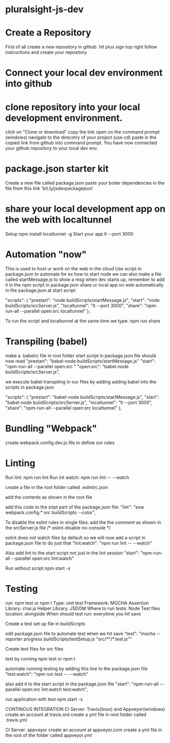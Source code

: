 # pluralsight-js-dev

# Create a Repository
First of all create a new repository in github. hit plus sign top right
follow instructions and create your repository

# Connect your local dev environment into github
# clone repository into your local development environment.
click on "Clone or download"
copy the link
open on the command prompt (windows)
navigate to the direcotry of your project (use cd)
paste in the copied link from github into command prompt.
You have now connected your github repository to your local dev env.

# package.json starter kit
Create a new file called package.json
paste your boiler dependencies in the file from this link 'bit.ly/jsdevpackagejson'

# share your local development app on the web with localtunnel
Setup
npm install localtunnel -g
Start your app
lt --port 3000

# Automation "now" 
This is used to host ur work on the web in the cloud
Use script in package.json to automate for ex how to start node
we can also make a file called startMessage.js to show a msg when dev starts up, remember to add it in the npm script in package.json
share ur local app on web automatically in the package.json at start script

  "scripts": {
    "prestart": "node buildScripts/startMessage.js",
    "start": "node buildScripts/srcServer.js",
    "localtunnel": "lt --port 3000",
    "share": "npm-run-all --parallel open:src localtunnel"
  },

To run the script and localtunnel at the same time we type: npm run share

# Transpiling (babel)
make a .babelrc file in root folder
start script in package.json file should now read "prestart": "babel-node buildScripts/startMessage.js"
                                                  "start": "npm-run-all --parallel open:src "
                                                  "open:src": "babel-node buildScripts/srcServer.js",

we execute babel transpiling in our files by adding adding babel into the scripts in package.json

  "scripts": {
    "prestart": "babel-node buildScripts/startMessage.js",
    "start": "babel-node buildScripts/srcServer.js",
    "localtunnel": "lt --port 3000",
    "share": "npm-run-all --parallel open:src localtunnel"
  },

# Bundling "Webpack"
create webpack.config.dev.js file to define our rules

# Linting
Run lint: npm run lint
Run int watch: npm run lint -- --watch

create a file in the root folder called .eslintrc.json

add the contents as shown in the root file

add this code to the sript part of the package.json file: "lint": "esw webpack.config.* src buildScripts --color",

To disable the eslint rules in single files: add the the comment as shown in the srcServer.js file /* eslint-disable no-console */

eslint does not watch files by default so we will now add a script in package.json file to do just that
"lint:watch": "npm run lint -- --watch"

Also add lint to the start script not just in the lint session
"start": "npm-run-all --parallel open:src lint:watch"

Run without script
npm start -s

# Testing
run: npm test or npm t
Type: unit test
Framework: MOCHA
Assertion Library: chai.js
Helper Library: JSDOM
Where to run tests: Node
Test files location: alongside
When should test run: everytime you hit save

Create a test set up file in buildScripts

edit package.json file to automate test when we hit save
"test": "mocha --reporter progress buildScripts/testSetup.js \"src/**/*.test.js\""

Create test files for src files

test by running npm test or npm t

automate running testing by adding this line to the package.json file
"test:watch": "npm run test -- --watch"

also add it to the start script in the package.json file
"start": "npm-run-all --parallel open:src lint:watch test:watch",

run application with test 
npm start -s

CONTINOUS INTEGRATION
CI Server: Travis(linux) and Appveyor(windows)
create an account at travis.ord
create a yml file in root folder called .travis.yml


CI Server: appveyor
create an account at appveyor.com
create a yml file in the root of the folder called appveyor.yml




